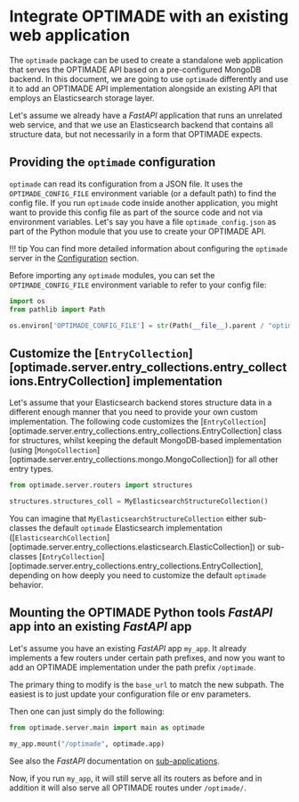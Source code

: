 # Integrate OPTIMADE with an existing web application

The `optimade` package can be used to create a standalone web application that serves the OPTIMADE API based on a pre-configured MongoDB backend.
In this document, we are going to use `optimade` differently and use it to add an OPTIMADE API implementation alongside an existing API that employs an Elasticsearch storage layer.

Let's assume we already have a _FastAPI_ application that runs an unrelated web service, and that we use an Elasticsearch backend that contains all structure data, but not necessarily in a form that OPTIMADE expects.

## Providing the `optimade` configuration

`optimade` can read its configuration from a JSON file.
It uses the `OPTIMADE_CONFIG_FILE` environment variable (or a default path) to find the config file.
If you run `optimade` code inside another application, you might want to provide this config file as part of the source code and not via environment variables.
Let's say you have a file `optimade_config.json` as part of the Python module that you use to create your OPTIMADE API.

!!! tip
You can find more detailed information about configuring the `optimade` server in the [Configuration](../configuration.md) section.

Before importing any `optimade` modules, you can set the `OPTIMADE_CONFIG_FILE` environment variable to refer to your config file:

```python
import os
from pathlib import Path

os.environ['OPTIMADE_CONFIG_FILE'] = str(Path(__file__).parent / "optimade_config.json")
```

## Customize the [`EntryCollection`][optimade.server.entry_collections.entry_collections.EntryCollection] implementation

Let's assume that your Elasticsearch backend stores structure data in a different enough manner that you need to provide your own custom implementation.
The following code customizes the [`EntryCollection`][optimade.server.entry_collections.entry_collections.EntryCollection] class for structures, whilst keeping the default MongoDB-based implementation (using [`MongoCollection`][optimade.server.entry_collections.mongo.MongoCollection]) for all other entry types.

```python
from optimade.server.routers import structures

structures.structures_coll = MyElasticsearchStructureCollection()
```

You can imagine that `MyElasticsearchStructureCollection` either sub-classes the default `optimade` Elasticsearch implementation ([`ElasticsearchCollection`][optimade.server.entry_collections.elasticsearch.ElasticCollection]) or sub-classes [`EntryCollection`][optimade.server.entry_collections.entry_collections.EntryCollection], depending on how deeply you need to customize the default `optimade` behavior.

## Mounting the OPTIMADE Python tools _FastAPI_ app into an existing _FastAPI_ app

Let's assume you have an existing _FastAPI_ app `my_app`.
It already implements a few routers under certain path prefixes, and now you want to add an OPTIMADE implementation under the path prefix `/optimade`.

The primary thing to modify is the `base_url` to match the new subpath. The easiest is to just update your configuration file or env parameters.

Then one can just simply do the following:

```python
from optimade.server.main import main as optimade

my_app.mount("/optimade", optimade.app)
```

See also the _FastAPI_ documentation on [sub-applications](https://fastapi.tiangolo.com/advanced/sub-applications/).

Now, if you run `my_app`, it will still serve all its routers as before and in addition it will also serve all OPTIMADE routes under `/optimade/`.
